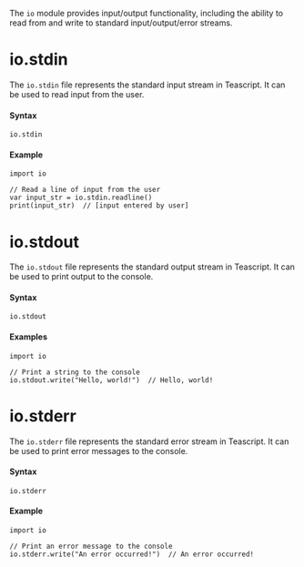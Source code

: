 The `io` module provides input/output functionality, including the ability to read from and write to standard input/output/error streams.

# io.stdin

The `io.stdin` file represents the standard input stream in Teascript. It can be used to read input from the user.

#### Syntax

```tea
io.stdin
```

#### Example

```tea
import io

// Read a line of input from the user
var input_str = io.stdin.readline()
print(input_str)  // [input entered by user]
```

# io.stdout

The `io.stdout` file represents the standard output stream in Teascript. It can be used to print output to the console.

#### Syntax

```tea
io.stdout
```

#### Examples

```tea
import io

// Print a string to the console
io.stdout.write("Hello, world!")  // Hello, world!
```

# io.stderr

The `io.stderr` file represents the standard error stream in Teascript. It can be used to print error messages to the console.

#### Syntax

```tea
io.stderr
```

#### Example

```tea
import io

// Print an error message to the console
io.stderr.write("An error occurred!")  // An error occurred!
```